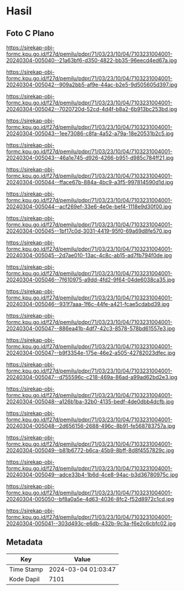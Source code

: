 # Hasil

## Foto C Plano

https://sirekap-obj-formc.kpu.go.id/f27d/pemilu/pdpr/71/03/23/10/04/7103231004001-20240304-005040--21a63bf6-d350-4822-bb35-96eecd4ed67a.jpg

https://sirekap-obj-formc.kpu.go.id/f27d/pemilu/pdpr/71/03/23/10/04/7103231004001-20240304-005042--909a2bb5-af9e-44ac-b2e5-9d505605d397.jpg

https://sirekap-obj-formc.kpu.go.id/f27d/pemilu/pdpr/71/03/23/10/04/7103231004001-20240304-005042--7020720d-52cd-4d4f-b8a2-6b913bc253bd.jpg

https://sirekap-obj-formc.kpu.go.id/f27d/pemilu/pdpr/71/03/23/10/04/7103231004001-20240304-005043--1ee73086-c8fa-4a52-a79a-18e20531b2c5.jpg

https://sirekap-obj-formc.kpu.go.id/f27d/pemilu/pdpr/71/03/23/10/04/7103231004001-20240304-005043--46a1e745-d926-4266-b951-d985c784ff21.jpg

https://sirekap-obj-formc.kpu.go.id/f27d/pemilu/pdpr/71/03/23/10/04/7103231004001-20240304-005044--fface67b-884a-4bc9-a3f5-997814590d1d.jpg

https://sirekap-obj-formc.kpu.go.id/f27d/pemilu/pdpr/71/03/23/10/04/7103231004001-20240304-005044--acf269ef-33e6-4e0e-bef4-1118e9d30f00.jpg

https://sirekap-obj-formc.kpu.go.id/f27d/pemilu/pdpr/71/03/23/10/04/7103231004001-20240304-005045--1bf17c0d-3031-4419-95f0-69a69d8fe570.jpg

https://sirekap-obj-formc.kpu.go.id/f27d/pemilu/pdpr/71/03/23/10/04/7103231004001-20240304-005045--2d7ae010-13ac-4c8c-ab15-ad7fb794f0de.jpg

https://sirekap-obj-formc.kpu.go.id/f27d/pemilu/pdpr/71/03/23/10/04/7103231004001-20240304-005046--7f610975-a9dd-4fd2-9f64-04de6038ca35.jpg

https://sirekap-obj-formc.kpu.go.id/f27d/pemilu/pdpr/71/03/23/10/04/7103231004001-20240304-005046--931f7aaa-1f6c-44fe-a421-fcae5cdabd39.jpg

https://sirekap-obj-formc.kpu.go.id/f27d/pemilu/pdpr/71/03/23/10/04/7103231004001-20240304-005047--886ea41b-4df7-42c3-8578-578bd61557e3.jpg

https://sirekap-obj-formc.kpu.go.id/f27d/pemilu/pdpr/71/03/23/10/04/7103231004001-20240304-005047--b9f3354e-175e-46e2-a505-42782023dfec.jpg

https://sirekap-obj-formc.kpu.go.id/f27d/pemilu/pdpr/71/03/23/10/04/7103231004001-20240304-005047--d755596c-c218-469a-86ad-a99ad62bd2e3.jpg

https://sirekap-obj-formc.kpu.go.id/f27d/pemilu/pdpr/71/03/23/10/04/7103231004001-20240304-005048--a126b1ba-32b0-4135-bedf-4de0dbb4dcfb.jpg

https://sirekap-obj-formc.kpu.go.id/f27d/pemilu/pdpr/71/03/23/10/04/7103231004001-20240304-005048--2d656156-2688-496c-8b91-fe568783757a.jpg

https://sirekap-obj-formc.kpu.go.id/f27d/pemilu/pdpr/71/03/23/10/04/7103231004001-20240304-005049--b81b6772-b6ca-45b9-8bff-8d8f4557829c.jpg

https://sirekap-obj-formc.kpu.go.id/f27d/pemilu/pdpr/71/03/23/10/04/7103231004001-20240304-005049--adce33b4-1b6d-4ce8-94ac-b3d36780975c.jpg

https://sirekap-obj-formc.kpu.go.id/f27d/pemilu/pdpr/71/03/23/10/04/7103231004001-20240304-005050--bf8a0a5e-4d63-4036-8fc2-f52d8972c1cd.jpg

https://sirekap-obj-formc.kpu.go.id/f27d/pemilu/pdpr/71/03/23/10/04/7103231004001-20240304-005041--303d493c-e6db-432b-9c3a-f6e2c6cbfc02.jpg


## Metadata

| Key        | Value               |
| ---------- | ------------------- |
| Time Stamp | 2024-03-04 01:03:47 |
| Kode Dapil | 7101                |



